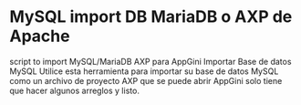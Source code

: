 # MySQL import DB MariaDB o AXP de Apache
script to import MySQL/MariaDB AXP para AppGini
Importar Base de datos MySQL Utilice esta herramienta para importar su base de datos MySQL como un archivo de proyecto AXP que se puede abrir AppGini
solo tiene que hacer algunos arreglos y listo.
